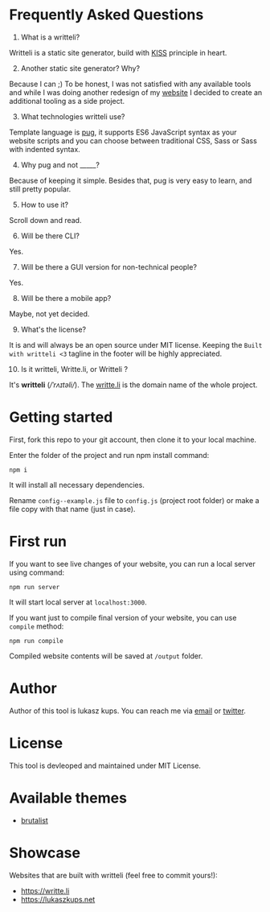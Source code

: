 # Frequently Asked Questions

1. What is a writteli?

Writteli is a static site generator, build with [KISS](https://en.wikipedia.org/wiki/KISS_principle) principle in heart.

2. Another static site generator? Why?

Because I can ;) To be honest, I was not satisfied with any available tools and while I was doing another redesign of my [website](https://lukaszkups.net) I decided to create an additional tooling as a side project.

3. What technologies writteli use?

Template language is [pug](https://pugjs.org), it supports ES6 JavaScript syntax as your website scripts and you can choose between traditional CSS, Sass or Sass with indented syntax.

4. Why pug and not _____?

Because of keeping it simple. Besides that, pug is very easy to learn, and still pretty popular.

5. How to use it?

Scroll down and read.

6. Will be there CLI?

Yes.

7. Will be there a GUI version for non-technical people?

Yes.

8. Will be there a mobile app?

Maybe, not yet decided.

9. What's the license?

It is and will always be an open source under MIT license. Keeping the `Built with writteli <3` tagline in the footer will be highly appreciated.

10. Is it writteli, Writte.li, or Writteli ?

It's **writteli** (*/ˈrʌɪtəli/*). The [writte.li](https://writte.li) is the domain name of the whole project.

# Getting started

First, fork this repo to your git account, then clone it to your local machine.

Enter the folder of the project and run npm install command:

```
npm i
```

It will install all necessary dependencies.

Rename `config--example.js` file to `config.js` (project root folder) or make a file copy with that name (just in case).

# First run

If you want to see live changes of your website, you can run a local server using command:

```
npm run server
```

It will start local server at `localhost:3000`.

If you want just to compile final version of your website, you can use `compile` method:

```
npm run compile
```

Compiled website contents will be saved at `/output` folder.

# Author

Author of this tool is lukasz kups. You can reach me via [email](mailto:hi@lukaszkups.net) or [twitter](https://twitter.com/lukaszkups).

# License

This tool is devleoped and maintained under MIT License.

# Available themes

- [brutalist](https://github.com/lukaszkups/writteli/tree/master/theme/brutalist)

# Showcase

Websites that are built with writteli (feel free to commit yours!):

- https://writte.li
- https://lukaszkups.net
